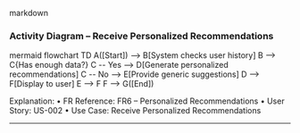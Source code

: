 markdown
### Activity Diagram – Receive Personalized Recommendations

mermaid
flowchart TD
    A([Start]) --> B[System checks user history]
    B --> C{Has enough data?}
    C -- Yes --> D[Generate personalized recommendations]
    C -- No --> E[Provide generic suggestions]
    D --> F[Display to user]
    E --> F
    F --> G([End])

Explanation:
	•	FR Reference: FR6 – Personalized Recommendations
	•	User Story: US-002
	•	Use Case: Receive Personalized Recommendations

---
